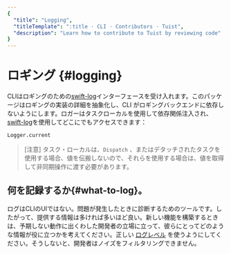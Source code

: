```yaml
---
{
  "title": "Logging",
  "titleTemplate": ":title · CLI · Contributors · Tuist",
  "description": "Learn how to contribute to Tuist by reviewing code"
}
---
```

# ロギング {#logging}

CLIはロギングのための[swift-log](https://github.com/apple/swift-log)インターフェースを受け入れます。このパッケージはロギングの実装の詳細を抽象化し、CLI
がロギングバックエンドに依存しないようにします。ロガーはタスクローカルを使用して依存関係注入され、[swift-log](https://github.com/apple/swift-log)を使用してどこにでもアクセスできます：

```bash
Logger.current
```

> [注意] タスク・ローカルは、`Dispatch`
> 、またはデタッチされたタスクを使用する場合、値を伝搬しないので、それらを使用する場合は、値を取得して非同期操作に渡す必要があります。

## 何を記録するか{#what-to-log}。

ログはCLIのUIではない。問題が発生したときに診断するためのツールです。したがって、提供する情報は多ければ多いほど良い。新しい機能を構築するときは、予期しない動作に出くわした開発者の立場に立って、彼らにとってどのような情報が役に立つかを考えてください。正しい
[ログレベル](https://www.swift.org/documentation/server/guides/libraries/log-levels.html)
を使うようにしてください。そうしないと、開発者はノイズをフィルタリングできません。
